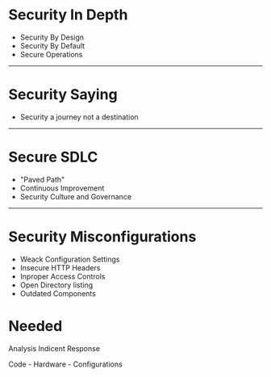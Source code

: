 # Security In Depth

* Security By Design
* Security By Default
* Secure Operations

---

# Security Saying
* Security a journey not a destination

---

# Secure SDLC
* "Paved Path"
* Continuous Improvement
* Security Culture and Governance

---

# Security Misconfigurations
* Weack Configuration Settings
* Insecure HTTP Headers
* Inproper Access Controls
* Open Directory listing
* Outdated Components


# Needed 
Analysis
Indicent Response

Code - Hardware - Configurations 